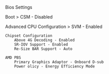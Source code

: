 Bios Settings

Boot > CSM - Disabled

Advanced
    CPU Configuration > SVM - Enabled

    Chipset Configuration
        Above 4G Decoding - Enabled
        SR-IOV Support - Enabled
        Re-Size BAR Support - Auto

    AMD PBS
        Primary Graphics Adaptor - Onboard D-sub
        Power olicy - Energy Efficiency Mode
